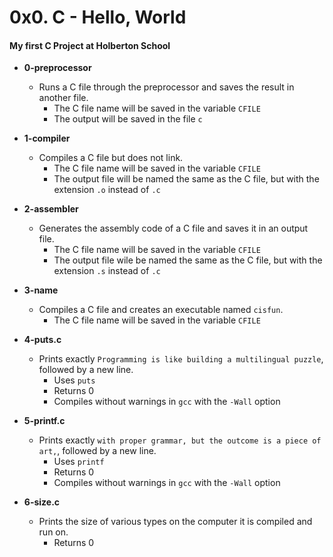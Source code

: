 # 0x0. C - Hello, World
#### My first C Project at Holberton School

* **0-preprocessor**
  * Runs a C file through the preprocessor and saves the result in another file.
    * The C file name will be saved in the variable ```CFILE```
    * The output will be saved in the file ```c```

* **1-compiler**
  * Compiles a C file but does not link.
    * The C file name will be saved in the variable ```CFILE```
    * The output file will be named the same as the C file, but with the extension ```.o``` instead of ```.c```

* **2-assembler**
  * Generates the assembly code of a C file and saves it in an output file.
    * The C file name will be saved in the variable ```CFILE```
    * The output file wile be named the same as the C file, but with the extension ```.s``` instead of ```.c```

* **3-name**
  * Compiles a C file and creates an executable named ```cisfun```.
    * The C file name will be saved in the variable ```CFILE```

* **4-puts.c**
  * Prints exactly ```Programming is like building a multilingual puzzle```, followed by a new line.
    * Uses ```puts```
    * Returns 0
    * Compiles without warnings in ```gcc``` with the ```-Wall``` option

* **5-printf.c**
  * Prints exactly ```with proper grammar, but the outcome is a piece of art,```, followed by a new line.
    * Uses ```printf```
    * Returns 0
    * Compiles without warnings in ```gcc``` with the ```-Wall``` option

* **6-size.c**
  * Prints the size of various types on the computer it is compiled and run on.
    * Returns 0
